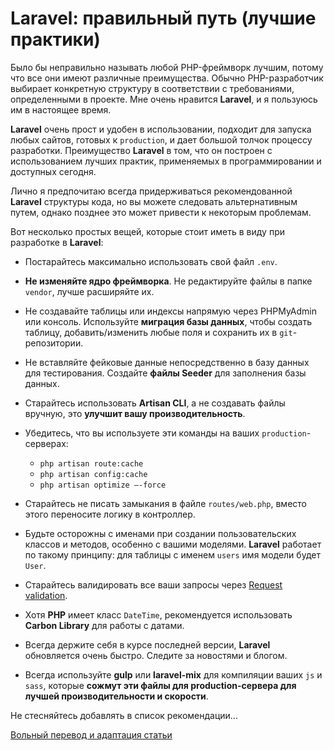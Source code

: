 # Laravel: правильный путь (лучшие практики)

Было бы неправильно называть любой PHP-фреймворк лучшим, потому что все они имеют различные преимущества. Обычно PHP-разработчик выбирает конкретную структуру в соответствии с требованиями, определенными в проекте. Мне очень нравится **Laravel**, и я пользуюсь им в настоящее время.

**Laravel** очень прост и удобен в использовании, подходит для запуска любых сайтов, готовых к `production`, и дает большой толчок процессу разработки. Преимущество **Laravel** в том, что он построен с использованием лучших практик, применяемых в программировании и доступных сегодня.

Лично я предпочитаю всегда придерживаться рекомендованной **Laravel** структуры кода, но вы можете следовать альтернативным путем, однако позднее это может привести к некоторым проблемам.

Вот несколько простых вещей, которые стоит иметь в виду при разработке в **Laravel**:

* Постарайтесь максимально использовать свой файл `.env`.

* **Не изменяйте ядро фреймворка**. Не редактируйте файлы в папке `vendor`, лучше расширяйте их.

* Не создавайте таблицы или индексы напрямую через PHPMyAdmin или консоль. Используйте **миграция базы данных**, чтобы создать таблицу, добавить/изменить любые поля и сохранить их в `git`-репозитории.

* Не вставляйте фейковые данные непосредственно в базу данных для тестирования. Создайте **файлы Seeder** для заполнения базы данных.

* Старайтесь использовать **Artisan CLI**, а не создавать файлы вручную, это **улучшит вашу производительность**.

* Убедитесь, что вы используете эти команды на ваших `production`-серверах:

  * `php artisan route:cache`
  * `php artisan config:cache`
  * `php artisan optimize —-force`
    
* Старайтесь не писать замыкания в файле `routes/web.php`, вместо этого переносите логику в контроллер.

* Будьте осторожны с именами при создании пользовательских классов и методов, особенно с вашими моделями. **Laravel** работает по такому принципу: для таблицы с именем `users` имя модели будет `User`.

* Старайтесь валидировать все ваши запросы через [Request validation](https://laravel.com/docs/master/validation#form-request-validation).

* Хотя **PHP** имеет класс `DateTime`, рекомендуется использовать **Carbon Library** для работы с датами.

* Всегда держите себя в курсе последней версии, **Laravel** обновляется очень быстро. Следите за новостями и блогом.

* Всегда используйте **gulp** или **laravel-mix** для компиляции ваших `js` и `sass`, которые **сожмут эти файлы для production-сервера для лучшей производительности и скорости**.

Не стесняйтесь добавлять в список рекомендации...

[Вольный перевод и адаптация статьи](https://medium.com/@adebsalert/laravel-the-right-way-best-practices-2346cd6c5d89)
